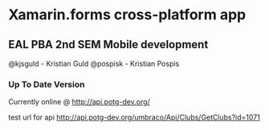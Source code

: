 # Xamarin.forms cross-platform app

## EAL PBA 2nd SEM Mobile development
@kjsguld - Kristian Guld
@pospisk - Kristian Pospis

### Up To Date Version 
Currently online @ http://api.potg-dev.org/

test url for api http://api.potg-dev.org/umbraco/Api/Clubs/GetClubs?id=1071
